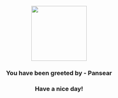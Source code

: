 <p align="center">
    <img src="https://raw.githubusercontent.com/PokeAPI/sprites/master/sprites/pokemon/513.png" width="150" height="150">
</p>
<h3 align="center">You have been greeted by - <b>Pansear</b></h3>
<h3 align="center">Have a nice day!</h3>
